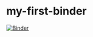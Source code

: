 # my-first-binder
[![Binder](https://mybinder.org/badge_logo.svg)](https://mybinder.org/v2/gh/https%3A%2F%2Fhub-binder.mybinder.ovh%2Fuser%2Fcarrievarney-my-first-binder-wc5c7wco%2Flab/HEAD)
